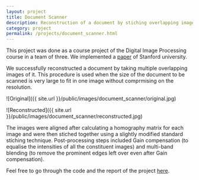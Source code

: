 ```yaml
---
layout: project
title: Document Scanner
description: Reconstruction of a document by stiching overlapping images 
category: project
permalink: /projects/document_scanner.html
---
```


This project was done as a course project of the Digital Image Processing course in a team of three.
We implemented a [paper](https://stacks.stanford.edu/file/druid:bf950qp8995/Badlani_Akinola_Li.pdf) of Stanford university.

We successfully reconstructed a document by taking multiple overlapping images of it. This procedure is used when the size of the document to be scanned is very large to fit in one image without comprmising on the resolution.


 ![Original]({{ site.url }}/public/images/document_scanner/original.jpg)

 ![Reconstructed]({{ site.url }}/public/images/document_scanner/reconstructed.jpg)




The images were aligned after calculating a homography matrix for each image and were then stiched together using a slightly modified standard stiching technique. Post-processing steps included Gain compensation (to equalise the intensities of all the constituent images) and multi-band blending (to remove the prominent edges left over even after Gain compensation).

Feel free to go through the code and the report of the project [here](https://github.com/udiboy1209/cs663-document-scanner). 
